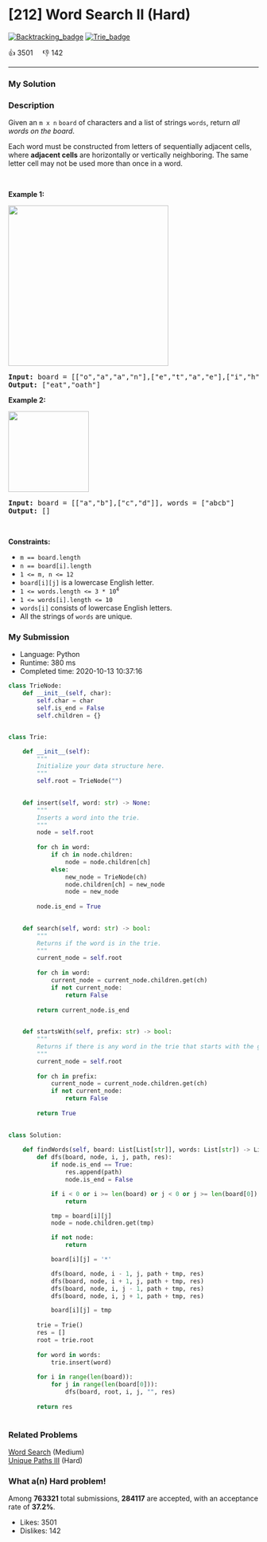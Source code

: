# [212] Word Search II (Hard)

[![Backtracking_badge](https://img.shields.io/badge/topic-Backtracking-green.svg)](https://leetcode.com/problems/word-search-ii/)  [![Trie_badge](https://img.shields.io/badge/topic-Trie-green.svg)](https://leetcode.com/problems/word-search-ii/) 

:+1: 3501 &nbsp; &nbsp; :thumbsdown: 142

---

### My Solution


### Description
<p>Given an <code>m x n</code> <code>board</code>&nbsp;of characters and a list of strings <code>words</code>, return <em>all words on the board</em>.</p>

<p>Each word must be constructed from letters of sequentially adjacent cells, where <strong>adjacent cells</strong> are horizontally or vertically neighboring. The same letter cell may not be used more than once in a word.</p>

<p>&nbsp;</p>
<p><strong>Example 1:</strong></p>
<img alt="" src="https://assets.leetcode.com/uploads/2020/11/07/search1.jpg" style="width: 322px; height: 322px;" />
<pre>
<strong>Input:</strong> board = [[&quot;o&quot;,&quot;a&quot;,&quot;a&quot;,&quot;n&quot;],[&quot;e&quot;,&quot;t&quot;,&quot;a&quot;,&quot;e&quot;],[&quot;i&quot;,&quot;h&quot;,&quot;k&quot;,&quot;r&quot;],[&quot;i&quot;,&quot;f&quot;,&quot;l&quot;,&quot;v&quot;]], words = [&quot;oath&quot;,&quot;pea&quot;,&quot;eat&quot;,&quot;rain&quot;]
<strong>Output:</strong> [&quot;eat&quot;,&quot;oath&quot;]
</pre>

<p><strong>Example 2:</strong></p>
<img alt="" src="https://assets.leetcode.com/uploads/2020/11/07/search2.jpg" style="width: 162px; height: 162px;" />
<pre>
<strong>Input:</strong> board = [[&quot;a&quot;,&quot;b&quot;],[&quot;c&quot;,&quot;d&quot;]], words = [&quot;abcb&quot;]
<strong>Output:</strong> []
</pre>

<p>&nbsp;</p>
<p><strong>Constraints:</strong></p>

<ul>
	<li><code>m == board.length</code></li>
	<li><code>n == board[i].length</code></li>
	<li><code>1 &lt;= m, n &lt;= 12</code></li>
	<li><code>board[i][j]</code> is a lowercase English letter.</li>
	<li><code>1 &lt;= words.length &lt;= 3 * 10<sup>4</sup></code></li>
	<li><code>1 &lt;= words[i].length &lt;= 10</code></li>
	<li><code>words[i]</code> consists of lowercase English letters.</li>
	<li>All the strings of <code>words</code> are unique.</li>
</ul>



### My Submission

- Language: Python
- Runtime: 380 ms
- Completed time: 2020-10-13 10:37:16

```Python
class TrieNode:
    def __init__(self, char):
        self.char = char
        self.is_end = False
        self.children = {}


class Trie:

    def __init__(self):
        """
        Initialize your data structure here.
        """
        self.root = TrieNode("")
        

    def insert(self, word: str) -> None:
        """
        Inserts a word into the trie.
        """
        node = self.root
        
        for ch in word:
            if ch in node.children:
                node = node.children[ch]
            else:
                new_node = TrieNode(ch)
                node.children[ch] = new_node
                node = new_node
        
        node.is_end = True
        

    def search(self, word: str) -> bool:
        """
        Returns if the word is in the trie.
        """
        current_node = self.root
        
        for ch in word:
            current_node = current_node.children.get(ch)
            if not current_node:
                return False
        
        return current_node.is_end
        

    def startsWith(self, prefix: str) -> bool:
        """
        Returns if there is any word in the trie that starts with the given prefix.
        """
        current_node = self.root
        
        for ch in prefix:
            current_node = current_node.children.get(ch)
            if not current_node:
                return False
            
        return True
    

class Solution:
        
    def findWords(self, board: List[List[str]], words: List[str]) -> List[str]:
        def dfs(board, node, i, j, path, res):
            if node.is_end == True:
                res.append(path)
                node.is_end = False

            if i < 0 or i >= len(board) or j < 0 or j >= len(board[0]):
                return

            tmp = board[i][j]
            node = node.children.get(tmp)

            if not node:
                return

            board[i][j] = '*'

            dfs(board, node, i - 1, j, path + tmp, res)
            dfs(board, node, i + 1, j, path + tmp, res)
            dfs(board, node, i, j - 1, path + tmp, res)
            dfs(board, node, i, j + 1, path + tmp, res)

            board[i][j] = tmp
            
        trie = Trie()
        res = []
        root = trie.root
        
        for word in words:
            trie.insert(word)
        
        for i in range(len(board)):
            for j in range(len(board[0])):
                dfs(board, root, i, j, "", res)
        
        return res
        

```


### Related Problems
[Word Search](https://leetcode.com/problems/word-search/) (Medium) <br>
[Unique Paths III](https://leetcode.com/problems/unique-paths-iii/) (Hard) <br>



### What a(n) Hard problem!
Among **763321** total submissions, **284117** are accepted, with an acceptance rate of **37.2%**. <br>

- Likes: 3501
- Dislikes: 142

